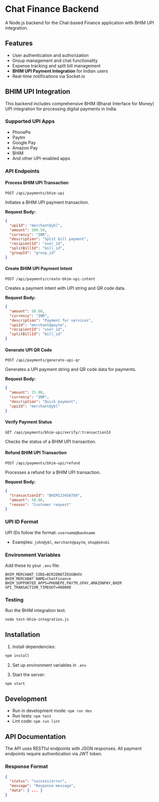 # Chat Finance Backend

A Node.js backend for the Chat-based Finance application with BHIM UPI integration.

## Features

- User authentication and authorization
- Group management and chat functionality
- Expense tracking and split bill management
- **BHIM UPI Payment Integration** for Indian users
- Real-time notifications via Socket.io

## BHIM UPI Integration

This backend includes comprehensive BHIM (Bharat Interface for Money) UPI integration for processing digital payments in India.

### Supported UPI Apps
- PhonePe
- Paytm
- Google Pay
- Amazon Pay
- BHIM
- And other UPI-enabled apps

### API Endpoints

#### Process BHIM UPI Transaction
```
POST /api/payments/bhim-upi
```
Initiates a BHIM UPI payment transaction.

**Request Body:**
```json
{
  "upiId": "merchant@ybl",
  "amount": 100.50,
  "currency": "INR",
  "description": "Split bill payment",
  "recipientId": "user_id",
  "splitBillId": "bill_id",
  "groupId": "group_id"
}
```

#### Create BHIM UPI Payment Intent
```
POST /api/payments/create-bhim-upi-intent
```
Creates a payment intent with UPI string and QR code data.

**Request Body:**
```json
{
  "amount": 50.00,
  "currency": "INR",
  "description": "Payment for services",
  "upiId": "merchant@paytm",
  "recipientId": "user_id",
  "splitBillId": "bill_id"
}
```

#### Generate UPI QR Code
```
POST /api/payments/generate-upi-qr
```
Generates a UPI payment string and QR code data for payments.

**Request Body:**
```json
{
  "amount": 25.00,
  "currency": "INR",
  "description": "Quick payment",
  "upiId": "merchant@ybl"
}
```

#### Verify Payment Status
```
GET /api/payments/bhim-upi/verify/:transactionId
```
Checks the status of a BHIM UPI transaction.

#### Refund BHIM UPI Transaction
```
POST /api/payments/bhim-upi/refund
```
Processes a refund for a BHIM UPI transaction.

**Request Body:**
```json
{
  "transactionId": "BHIM123456789",
  "amount": 50.00,
  "reason": "Customer request"
}
```

### UPI ID Format
UPI IDs follow the format: `username@bankname`
- Examples: `john@ybl`, `merchant@paytm`, `shop@oksbi`

### Environment Variables
Add these to your `.env` file:
```
BHIM_MERCHANT_CODE=BCR2DN6TZ6S6BHXV
BHIM_MERCHANT_NAME=ChatFinance
BHIM_SUPPORTED_APPS=PHONEPE,PAYTM,GPAY,AMAZONPAY,BHIM
UPI_TRANSACTION_TIMEOUT=900000
```

### Testing
Run the BHIM integration test:
```bash
node test-bhim-integration.js
```

## Installation

1. Install dependencies:
```bash
npm install
```

2. Set up environment variables in `.env`

3. Start the server:
```bash
npm start
```

## Development

- Run in development mode: `npm run dev`
- Run tests: `npm test`
- Lint code: `npm run lint`

## API Documentation

The API uses RESTful endpoints with JSON responses. All payment endpoints require authentication via JWT token.

### Response Format
```json
{
  "status": "success|error",
  "message": "Response message",
  "data": { ... }
}
```